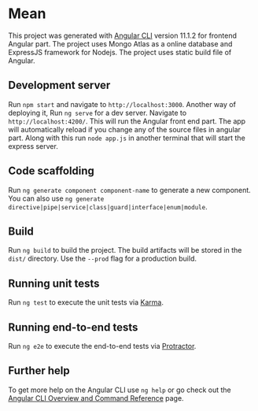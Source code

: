 # Mean

This project was generated with [Angular CLI](https://github.com/angular/angular-cli) version 11.1.2 for frontend Angular part.
The project uses Mongo Atlas as a online database and ExpressJS framework for Nodejs. The project uses static build file of Angular.

## Development server

Run `npm start` and navigate to `http://localhost:3000`.
Another way of deploying it, Run `ng serve` for a dev server. Navigate to `http://localhost:4200/`. This will run the Angular front end part. The app will automatically reload if you change any of the source files in angular part. Along with this run `node app.js` in another terminal that will start the express server.

## Code scaffolding

Run `ng generate component component-name` to generate a new component. You can also use `ng generate directive|pipe|service|class|guard|interface|enum|module`.

## Build

Run `ng build` to build the project. The build artifacts will be stored in the `dist/` directory. Use the `--prod` flag for a production build.

## Running unit tests

Run `ng test` to execute the unit tests via [Karma](https://karma-runner.github.io).

## Running end-to-end tests

Run `ng e2e` to execute the end-to-end tests via [Protractor](http://www.protractortest.org/).

## Further help

To get more help on the Angular CLI use `ng help` or go check out the [Angular CLI Overview and Command Reference](https://angular.io/cli) page.
